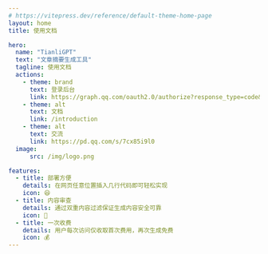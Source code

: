 ```yaml
---
# https://vitepress.dev/reference/default-theme-home-page
layout: home
title: 使用文档

hero:
  name: "TianliGPT"
  text: "文章摘要生成工具"
  tagline: 使用文档
  actions:
    - theme: brand
      text: 登录后台
      link: https://graph.qq.com/oauth2.0/authorize?response_type=code&client_id=102056038&redirect_uri=https%3A%2F%2Fsummary.zhheo.com%2Fqq&scope=get_unionid
    - theme: alt
      text: 文档
      link: /introduction
    - theme: alt
      text: 交流
      link: https://pd.qq.com/s/7cx85i9l0
  image:
      src: /img/logo.png

features:
  - title: 部署方便
    details: 在网页任意位置插入几行代码即可轻松实现
    icon: 😆
  - title: 内容审查
    details: 通过双重内容过滤保证生成内容安全可靠
    icon: 🤖
  - title: 一次收费
    details: 用户每次访问仅收取首次费用，再次生成免费
    icon: 💰
---
```



